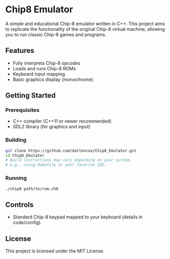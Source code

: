 # Chip8 Emulator

A simple and educational Chip-8 emulator written in C++. This project aims to replicate the functionality of the original Chip-8 virtual machine, allowing you to run classic Chip-8 games and programs.

## Features

- Fully interprets Chip-8 opcodes
- Loads and runs Chip-8 ROMs
- Keyboard input mapping
- Basic graphics display (monochrome)

## Getting Started

### Prerequisites

- C++ compiler (C++11 or newer recommended)
- SDL2 library (for graphics and input)

### Building

```bash
git clone https://github.com/daltoncox/Chip8_Emulator.git
cd Chip8_Emulator
# Build instructions may vary depending on your system,
# e.g., using Makefile or your favorite IDE.
```

### Running

```bash
./chip8 path/to/rom.ch8
```

## Controls

- Standard Chip-8 keypad mapped to your keyboard (details in code/config).

## License

This project is licensed under the MIT License.
